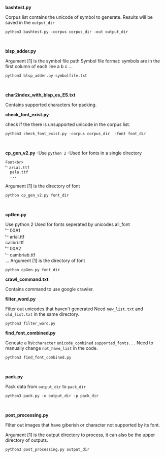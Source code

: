 **bashtest.py**

Corpus list contains the unicode of symbol to generate.
Results will be saved in the `output_dir`
 ```
 python3 bashtest.py -corpus corpus_dir -out output_dir
 ```
<br>

**blsp_adder.py**

Argument [1] is the symbol file path
Symbol file format: symbols are in the first column of each line
a
b
c
...
 ```
 python3 blsp_adder.py symbolfile.txt
 ```
<br>

**char2index_with_blsp_es_ES.txt**

Contains supported characters for packing.
<br>

**check_font_exist.py**

check if the there is unsupported unicode in the corpus list.
 ```
 python3 check_font_exist.py -corpus corpus_dir  -font font_dir
 ```
<br>

**cp_gen_v2.py**
-Use `python 2`
-Used for fonts in a single directory
```
Font<br>
﹂arial.ttf
  pala.ttf
  ...
```
Argument [1] is the directory of font
 ```
 python cp_gen_v2.py font_dir
```
<br>


**cpGen.py**

Use python 2
Used for fonts seperated by unicodes
all_font<br>
﹂00A1<br>
	﹂arial.ttf<br>
	  calibri.ttf<br>
﹂00A2<br>
	﹂cambriab.ttf<br>
...
Argument [1] is the directory of font
```
python cpGen.py font_dir
```


**crawl_command.txt**

Contains command to use google crawler.


**filter_word.py**

Filter out unicodes that haven't generated
Need `new_list.txt` and `old_list.txt` in the same directory.
```
python3 filter_word.py
```


**find_font_combined.py**

Geneate a list:`character` `unicode_combined` `supported_fonts...`
Need to manually change `not_have_list` in the code.
```
python3 find_font_combined.py
```
<br>

**pack.py**

Pack data from `output_dir` to `pack_dir`
```
python3 pack.py -o output_dir -p pack_dir
```
<br>

**post_processing.py**

Filter out images that have giberish or character
not supported by its font.

Argument [1] is the output directory to process, 
it can also be the upper directory of outputs.
```
python3 post_processing.py output_dir
```
<br>
